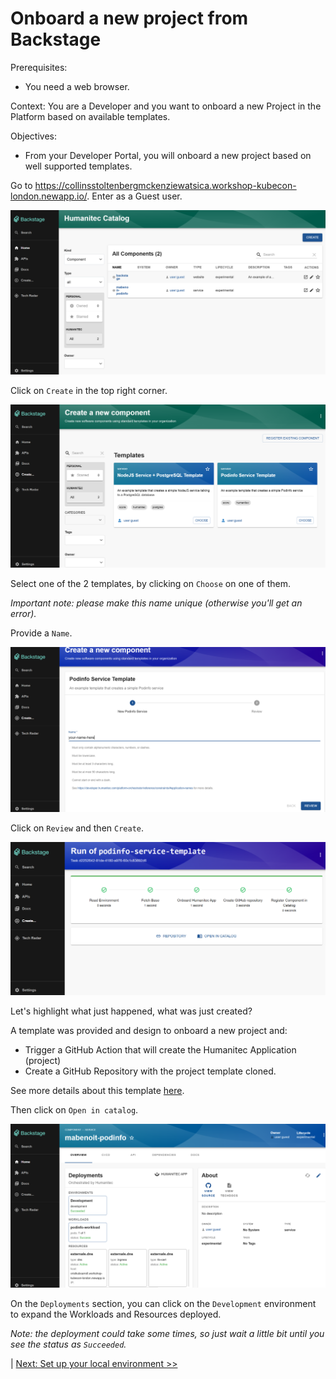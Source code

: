 # Onboard a new project from Backstage

Prerequisites:
- You need a web browser.

Context: You are a Developer and you want to onboard a new Project in the Platform based on available templates.

Objectives:
- From your Developer Portal, you will onboard a new project based on well supported templates.

Go to https://collinsstoltenbergmckenziewatsica.workshop-kubecon-london.newapp.io/. Enter as a Guest user.

![alt text](images/image-1.png)

Click on `Create` in the top right corner.

![alt text](images/image-2.png)

Select one of the 2 templates, by clicking on `Choose` on one of them.

_Important note: please make this name unique (otherwise you'll get an error)._

Provide a `Name`.

![alt text](images/image-3.png)

Click on `Review` and then `Create`.

![alt text](images/image-3-1.png)

Let's highlight what just happened, what was just created?

A template was provided and design to onboard a new project and:
- Trigger a GitHub Action that will create the Humanitec Application (project)
- Create a GitHub Repository with the project template cloned. 

See more details about this template [here](https://github.com/humanitec-architecture/backstage-catalog-templates/blob/main/node-service/template.yaml).

Then click on `Open in catalog`.

![alt text](images/image-3-2.png)

On the `Deployments` section, you can click on the `Development` environment to expand the Workloads and Resources deployed.

_Note: the deployment could take some times, so just wait a little bit until you see the status as `Succeeded`._

| [Next: Set up your local environment >>](codespace.md)
